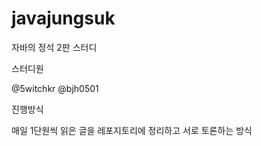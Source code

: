 # javajungsuk

자바의 정석 2판 스터디


스터디원

@5witchkr
@bjh0501



진행방식

매일 1단원씩 읽은 글을 레포지토리에 정리하고 서로 토론하는 방식

